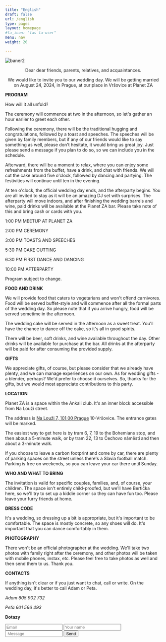 ```yaml
---
title: "English"
draft: false
url: /english
type: pages
layout: homepage
#fa_icon: "fas fa-user"
menu: nav
weight: 20

---
```


![baner2](/images/Eliska_a_Martin2.jpg)

<p style="text-align: center;">Dear dear friends, parents, relatives, and acquaintances.</p>
<p style="text-align: center;">We would like to invite you to our wedding day. We will be getting married on August 24, 2024, in Prague, at our place in Vršovice at Planet ZA</p>

**PROGRAM**

How will it all unfold?

The ceremony will commence at two in the afternoon, so let's gather an hour earlier to greet each other.

Following the ceremony, there will be the traditional hugging and congratulations, followed by a toast and speeches. The speeches will be given by family members, but if any of our friends would like to say something as well, please don't hesitate, it would bring us great joy. Just please send a message if you plan to do so, so we can include you in the schedule.

Afterward, there will be a moment to relax, where you can enjoy some refreshments from the buffet, have a drink, and chat with friends. We will cut the cake around five o'clock, followed by dancing and partying. The festivities will continue until ten in the evening.

At ten o'clock, the official wedding day ends, and the afterparty begins. You are all invited to stay as it will be an amazing DJ set with surprises. The afterparty will move indoors, and after finishing the wedding barrels and wine, paid drinks will be available at the Planet ZA bar. Please take note of this and bring cash or cards with you.

1:00 PM MEETUP AT PLANET ZA

2:00 PM CEREMONY

3:00 PM TOASTS AND SPEECHES

5:30 PM CAKE CUTTING

6:30 PM FIRST DANCE AND DANCING

10:00 PM AFTERPARTY

Program subject to change.

**FOOD AND DRINK**

We will provide food that caters to vegetarians and won't offend carnivores. Food will be served buffet-style and will commence after all the formal parts of the wedding day. So please note that if you arrive hungry, food will be served sometime in the afternoon.

The wedding cake will be served in the afternoon as a sweet treat. You'll have the chance to dance off the cake, so it's all in good spirits.

There will be beer, soft drinks, and wine available throughout the day. Other drinks will be available for purchase at the bar. All drinks at the afterparty will be paid for after consuming the provided supply.

**GIFTS**

We appreciate gifts, of course, but please consider that we already have plenty, and we can manage experiences on our own. As for wedding gifts - a blender, perhaps? We'd prefer to choose it ourselves. So, thanks for the gifts, but we would most appreciate contributions to this party.

**LOCATION**

Planet ZA is a space within the Ankali club. It's an inner block accessible from Na Louži street.

The address is [Na Louži 7, 101 00 Prague](https://en.mapy.cz/s/felutesobo)
10-Vršovice.
The entrance gates will be marked.

The easiest way to get here is by tram 6, 7, 19 to the Bohemians stop, and then about a 5-minute walk, or by tram 22, 13 to Čechovo náměstí and then about a 3-minute walk.

If you choose to leave a carbon footprint and come by car, there are plenty of parking spaces on the street unless there's a Slavia football match. Parking is free on weekends, so you can leave your car there until Sunday.

**WHO AND WHAT TO BRING**

The invitation is valid for specific couples, families, and, of course, your children. The space isn't entirely child-proofed, but we'll have Bertička here, so we'll try to set up a kiddie corner so they can have fun too. Please leave your furry friends at home.

**DRESS CODE**

It's a wedding, so dressing up a bit is appropriate, but it's important to be comfortable. The space is mostly concrete, so any shoes will do. It's important that you can dance comfortably in them.

**PHOTOGRAPHY**

There won't be an official photographer at the wedding. We'll take two photos with family right after the ceremony, and other photos will be taken with mobile phones, instax, etc. Please feel free to take photos as well and then send them to us. Thank you.

**CONTACTS**

If anything isn't clear or if you just want to chat, call or write. On the wedding day, it's better to call Adam or Peta.

*Adam 605 902 732*

*Peťa 601 566 493*

**Dotazy**

<form accept-charset="UTF-8" action="https://getform.io/f/BeXgm8dy" method="POST">
    <input type="email" name="email" placeholder="Email">
    <input type="text" name="name" placeholder="Your name">
    <input type="text" name="message" placeholder=" Message">
    <button type="submit">Send</button>
</form>



